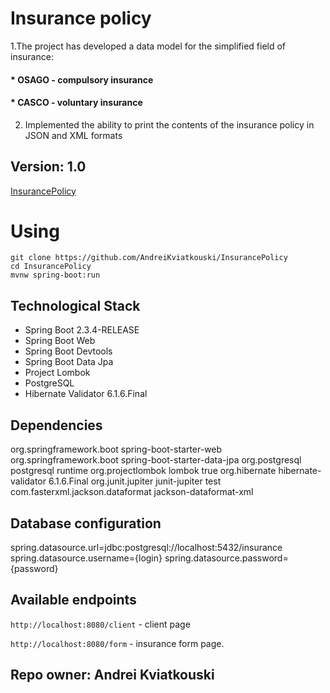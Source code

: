 
# Insurance policy

1.The project has developed a data model for the simplified field of insurance:
#### * OSAGO - compulsory insurance
#### * CASCO - voluntary insurance
2. Implemented the ability to print the contents of the insurance policy in JSON and XML formats 

## Version: 1.0
 [InsurancePolicy](https://github.com/AndreiKviatkouski/InsurancePolicy)

# Using
```
git clone https://github.com/AndreiKviatkouski/InsurancePolicy
cd InsurancePolicy
mvnw spring-boot:run
```
## Technological Stack
*   Spring Boot 2.3.4-RELEASE
*   Spring Boot Web
*   Spring Boot Devtools
*   Spring Boot Data Jpa
*   Project Lombok
*   PostgreSQL
*   Hibernate Validator 6.1.6.Final

## Dependencies

 <dependencies>
        <dependency>
            <groupId>org.springframework.boot</groupId>
            <artifactId>spring-boot-starter-web</artifactId>
        </dependency>
        <dependency>
            <groupId>org.springframework.boot</groupId>
            <artifactId>spring-boot-starter-data-jpa</artifactId>
        </dependency>
        <dependency>
            <groupId>org.postgresql</groupId>
            <artifactId>postgresql</artifactId>
            <scope>runtime</scope>
        </dependency>
        <dependency>
            <groupId>org.projectlombok</groupId>
            <artifactId>lombok</artifactId>
           <optional>true</optional>
        </dependency>
        <dependency>
            <groupId>org.hibernate</groupId>
            <artifactId>hibernate-validator</artifactId>
            <version>6.1.6.Final</version>
        </dependency>
        <dependency>
            <groupId>org.junit.jupiter</groupId>
            <artifactId>junit-jupiter</artifactId>
            <scope>test</scope>
        </dependency>
        <dependency>
            <groupId>com.fasterxml.jackson.dataformat</groupId>
            <artifactId>jackson-dataformat-xml</artifactId>
        </dependency>
    </dependencies>
    
   
 ## Database configuration
 spring.datasource.url=jdbc:postgresql://localhost:5432/insurance
 spring.datasource.username={login}
 spring.datasource.password={password}
 
 ## Available endpoints
 
 `http://localhost:8080/client` - client page
 
 `http://localhost:8080/form` - insurance form page.
 
  ## Repo owner: Andrei Kviatkouski
  

